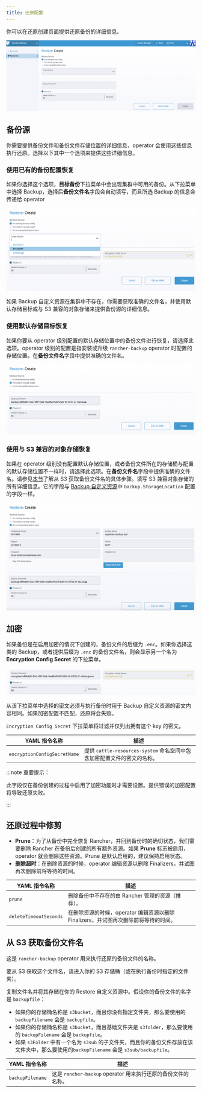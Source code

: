```yaml
---
title: 还原配置
---
```


你可以在还原创建页面提供还原备份的详细信息。

![](/img/backup_restore/restore/restore.png)


## 备份源
你需要提供备份文件和备份文件存储位置的详细信息，operator 会使用这些信息执行还原。选择以下其中一个选项来提供这些详细信息。




### 使用已有的备份配置恢复

如果你选择这个选项，**目标备份**下拉菜单中会出现集群中可用的备份。从下拉菜单中选择 Backup，选择后**备份文件名**字段会自动填写，而且所选 Backup 的信息会传递给 operator

![](/img/backup_restore/restore/existing.png)

如果 Backup 自定义资源在集群中不存在，你需要获取准确的文件名，并使用默认存储目标或与 S3 兼容的对象存储来提供备份源的详细信息。


### 使用默认存储目标恢复

如果你要从 operator 级别配置的默认存储位置中的备份文件进行恢复，请选择此选项。operator 级别的配置是指安装或升级 `rancher-backup` operator 时配置的存储位置。在**备份文件名**字段中提供准确的文件名。

![](/img/backup_restore/restore/default.png)

### 使用与 S3 兼容的对象存储恢复

如果在 operator 级别没有配置默认存储位置，或者备份文件所在的存储桶与配置的默认存储位置不一样时，请选择此选项。在**备份文件名**字段中提供准确的文件名。请参见[本节](#从-s3-获取备份文件名)了解从 S3 获取备份文件名的具体步骤。填写 S3 兼容对象存储的所有详细信息。它的字段与 [Backup 自定义资源](backup.md#存储位置)中 `backup.StorageLocation` 配置的字段一样。

![](/img/backup_restore/restore/s3store.png)

## 加密

如果备份是在启用加密的情况下创建的，备份文件的后缀为 `.enc`。如果你选择这类的 Backup，或者提供后缀为 `.enc` 的备份文件名，则会显示另一个名为 **Encryption Config Secret** 的下拉菜单。

![](/img/backup_restore/restore/encryption.png)

从该下拉菜单中选择的密文必须与执行备份时用于 Backup 自定义资源的密文内容相同。如果加密配置不匹配，还原将会失败。

`Encryption Config Secret` 下拉菜单将过滤并仅列出拥有这个 key 的密文。

| YAML 指令名称 | 描述 |
| ---------------- | ---------------- |
| `encryptionConfigSecretName` | 提供 `cattle-resources-system` 命名空间中包含加密配置文件的密文的名称。 |

:::note 重要提示：

此字段仅在备份创建的过程中启用了加密功能时才需要设置。提供错误的加密配置将导致还原失败。

:::

## 还原过程中修剪

* **Prune**：为了从备份中完全恢复 Rancher，并回到备份时的确切状态，我们需要删除 Rancher 在备份后创建的所有额外资源。如果 **Prune** 标志被启用，operator 就会删除这些资源。Prune 是默认启用的，建议保持启用状态。
* **删除超时**：在删除资源的时候，operator 编辑资源以删除 Finalizers，并试图再次删除前将等待的时间。

| YAML 指令名称 | 描述 |
| ---------------- | ---------------- |
| `prune` | 删除备份中不存在的由 Rancher 管理的资源（推荐）。 |
| `deleteTimeoutSeconds` | 在删除资源的时候，operator 编辑资源以删除 Finalizers，并试图再次删除前将等待的时间。 |

## 从 S3 获取备份文件名

这是 `rancher-backup` operator 用来执行还原的备份文件的名称。

要从 S3 获取这个文件名，请进入你的 S3 存储桶（或在执行备份时指定的文件夹）。

复制文件名并将其存储在你的 Restore 自定义资源中。假设你的备份文件的名字是 `backupfile`：

- 如果你的存储桶名称是 `s3bucket`，而且你没有指定文件夹，那么要使用的 `backupFilename` 会是 `backupfile`。
- 如果你的存储桶名称是 `s3bucket`，而且基础文件夹是 `s3folder`，那么要使用的 `backupFilename` 会是 `backupfile`。
- 如果 `s3Folder` 中有一个名为 `s3sub` 的子文件夹，而且你的备份文件存放在该文件夹中，那么要使用的`backupFilename` 会是 `s3sub/backupfile`。

| YAML 指令名称 | 描述 |
| ---------------- | ---------------- |
| `backupFilename` | 这是 `rancher-backup` operator 用来执行还原的备份文件的名称。 |
